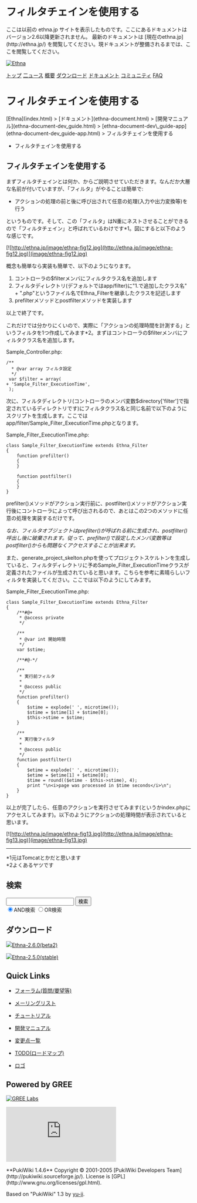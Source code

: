 # フィルタチェインを使用する
 <link rel="stylesheet" href="skin/ethna/ethna.css" title="ethna" type="text/css" charset="utf-8">

 <link rel="alternate" type="application/rss+xml" title="RSS" href="cmd=rss.html">

 <script type="text/javascript" src="skin/trackback.js"></script>

</head>
ここは以前の ethna.jp サイトを表示したものです。ここにあるドキュメントはバージョン2.6以降更新されません。  
最新のドキュメントは [現在のethna.jp](http://ethna.jp/) を閲覧してください。現ドキュメントが整備されるまでは、ここを閲覧してください。

<!-- ??BEGIN id:wrapper --><!-- ?? Navigator ?? ======================================================= -->

[![Ethna](image/navlogo.gif)](/)

[トップ](ethna.html "ethna (11d)") [二ュース](ethna-news.html "ethna-news (11d)") [概要](ethna-about.html "ethna-about (11d)") [ダウンロード](ethna-download.html "ethna-download (25d)") [ドキュメント](ethna-document.html "ethna-document (884d)") [コミュニティ](ethna-community.html "ethna-community (619d)") [FAQ](ethna-document-faq.html "ethna-document-faq (1240d)")

<!-- ?? Header ?? ========================================================== -->

# フィルタチェインを使用する 

<!-- ?? Content ?? ========================================================= -->
<!-- ??BEGIN id:main -->
<!-- ??BEGIN id:wrap_content -->
<!-- ??BEGIN id:content -->
<!-- ??BEGIN id:page_navigator -->
<!-- ??END id:PageNavigator -->
<!-- ??BEGIN id:body --> [Ethna](index.html) > [ドキュメント](ethna-document.html) > [開発マニュアル](ethna-document-dev_guide.html) > [ethna-document-dev\_guide-app](ethna-document-dev_guide-app.html) > フィルタチェインを使用する 

- フィルタチェインを使用する 

## フィルタチェインを使用する [](ethna-document-dev_guide-app-filterchain.html#w57b0072 "w57b0072")

まずフィルタチェインとは何か、からご説明させていただきます。なんだか大層な名前が付いていますが、「フィルタ」がやることは簡単で:

- アクションの処理の前と後に呼び出されて任意の処理(入力や出力変換等)を行う

というものです。そして、この「フィルタ」はN重にネストさせることができるので「フィルタチェイン」と呼ばれているわけです\*1。図にすると以下のような感じです。

[![http://ethna.jp/image/ethna-fig12.jpg](http://ethna.jp/image/ethna-fig12.jpg)](image/ethna-fig12.jpg)

概念も簡単なら実装も簡単で、以下のようになります。

1. コントローラの$filterメンバにフィルタクラス名を追加します
2. フィルタディレクトリ(デフォルトではapp/filter)に"1.で追加したクラス名" + ".php"というファイル名でEthna\_Filterを継承したクラスを記述します
3. prefilterメソッドとpostfilterメソッドを実装します

以上で終了です。

これだけでは分かりにくいので、実際に「アクションの処理時間を計測する」というフィルタを1つ作成してみます\*2。まずはコントローラの$filterメンバにフィルタクラス名を追加します。

Sample\_Controller.php:

    /**
      * @var array フィルタ設定
      */
     var $filter = array(
    + 'Sample_Filter_ExecutionTime',
     );

次に、フィルタディレクトリ(コントローラのメンバ変数$directory['filter']で指定されているディレクトリです)にフィルタクラス名と同じ名前で以下のようにスクリプトを生成します。ここではapp/filter/Sample\_Filter\_ExecutionTime.phpとなります。

Sample\_Filter\_ExecutionTime.php:

    class Sample_Filter_ExecutionTime extends Ethna_Filter
    {
        function prefilter()
        {
        }
    
        function postfilter()
        {
        }
    }

prefilter()メソッドがアクション実行前に、postfilter()メソッドがアクション実行後にコントローラによって呼び出されるので、あとはこの2つのメソッドに任意の処理を実装するだけです。

_なお、フィルタオブジェクトはprefilter()が呼ばれる前に生成され、postfilter()呼出し後に破棄されます。従って、prefilter()で設定したメンバ変数等はpostfilter()からも問題なくアクセスすることが出来ます。_

また、generate\_project\_skelton.phpを使ってプロジェクトスケルトンを生成していると、フィルタディレクトリに予めSample\_Filter\_ExecutionTimeクラスが定義されたファイルが生成されていると思います。こちらを参考に素晴らしいフィルタを実装してください。ここでは以下のようにしてみます。

Sample\_Filter\_ExecutionTime.php:

    class Sample_Filter_ExecutionTime extends Ethna_Filter
    {
        /**#@+
         * @access private
         */
    
        /**
         * @var int 開始時間
         */
        var $stime;
    
        /**#@-*/
    
        /**
         * 実行前フィルタ
         *
         * @access public
         */
        function prefilter()
        {
            $stime = explode(' ', microtime());
            $stime = $stime[1] + $stime[0];
            $this->stime = $stime;
        }
    
        /**
         * 実行後フィルタ
         *
         * @access public
         */
        function postfilter()
        {
            $etime = explode(' ', microtime());
            $etime = $etime[1] + $etime[0];
            $time = round(($etime - $this->stime), 4);
            print "\n<i>page was processed in $time seconds</i>\n";
        }
    }

以上が完了したら、任意のアクションを実行させてみます(というかindex.phpにアクセスしてみます)。以下のようにアクションの処理時間が表示されていると思います。

[![http://ethna.jp/image/ethna-fig13.jpg](http://ethna.jp/image/ethna-fig13.jpg)](image/ethna-fig13.jpg)

<!-- ??END id:body -->
<!-- ??BEGIN id:summary --><!-- ??BEGIN id:note -->

* * *
\*1元はTomcatとかだと思います  
\*2よくあるヤツです  

<!-- ??END id:note -->
<!-- ??BEGIN id:trackback -->
<!-- ?? END id:trackback --><!-- ?? END id:attach -->
<!-- ?? END id:summary -->
<!-- ??END id:content -->
<!-- ?? END id:wrap_content --><!-- ??sidebar?? ========================================================== -->
<!-- ??BEGIN id:wrap_sidebar -->

<!-- ??BEGIN id:search_form -->

## 検索

<form action="http://ethna.jp/index.php?cmd=search" method="post">
            <input type="hidden" name="encode_hint" value="??">
            <input type="text" name="word" value="" size="20">
            <input type="submit" value="検索"><br>
            <input type="radio" name="type" value="AND" checked id="and_search"><label for="and_search">AND検索</label>
            <input type="radio" name="type" value="OR" id="or_search"><label for="or_search">OR検索</label>
    </form>

<!-- END id:search_form -->
<!-- ??BEGIN id:download_link -->

## ダウンロード

[![](image/minilogo.gif)Ethna-2.6.0(beta2)](ethna-download.html)

[![](image/minilogo.gif)Ethna-2.5.0(stable)](ethna-download.html)

<!-- END id:download_link -->
<!-- ??BEGIN id:download_link -->

## Quick Links

- [フォーラム(質問/要望等)](ethna-community-forum.html)
- [メーリングリスト](http://ml.ethna.jp/mailman/listinfo/users)

- [チュートリアル](ethna-document-tutorial.html)
- [開発マニュアル](ethna-document-dev_guide.html)
- [変更点一覧](ethna-document-changes.html)

- [TODO(ロードマップ)](TODO.html)
- [ロゴ](ethna-logo.html)

<!-- END id:download_link -->
<!-- ??BEGIN id:search_form -->

## Powered by GREE

 [![GREE Labs](http://labs.gree.jp/image/greelabs_logo.gif)](http://labs.gree.jp/)

<!-- END id:search_form -->
 [![SourceForge.jp](http://sourceforge.jp/sflogo.php?group_id=1343)](http://sourceforge.jp/)

<!-- ??END id:sidebar -->
<!-- ??END id:wrap_sidebar -->
<!-- ??END id:main --><!-- ?? Footer ?? ========================================================== -->
<!-- ??BEGIN id:footer -->
<!-- ??BEGIN id:copyright --> **PukiWiki 1.4.6** Copyright © 2001-2005 [PukiWiki Developers Team](http://pukiwiki.sourceforge.jp/). License is [GPL](http://www.gnu.org/licenses/gpl.html).  
 Based on "PukiWiki" 1.3 by [yu-ji](http://factage.com/yu-ji/).
<!-- ??END id:copyright -->
<!-- ??END id:footer --><!-- ?? END ?? ============================================================= -->
<!-- ??END id:wrapper -->
